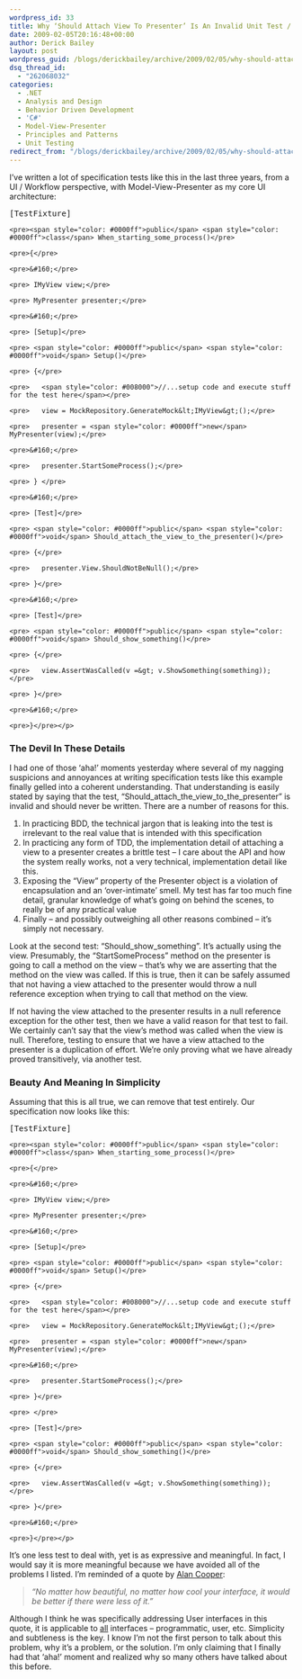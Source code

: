 ```yaml
---
wordpress_id: 33
title: Why ‘Should Attach View To Presenter’ Is An Invalid Unit Test / Observation.
date: 2009-02-05T20:16:48+00:00
author: Derick Bailey
layout: post
wordpress_guid: /blogs/derickbailey/archive/2009/02/05/why-should-attach-view-to-presenter-is-an-invalid-unit-test-observation.aspx
dsq_thread_id:
  - "262068032"
categories:
  - .NET
  - Analysis and Design
  - Behavior Driven Development
  - 'C#'
  - Model-View-Presenter
  - Principles and Patterns
  - Unit Testing
redirect_from: "/blogs/derickbailey/archive/2009/02/05/why-should-attach-view-to-presenter-is-an-invalid-unit-test-observation.aspx/"
---
```

I’ve written a lot of specification tests like this in the last three years, from a UI / Workflow perspective, with Model-View-Presenter as my core UI architecture:

<div>
  <div>
    <pre>[TestFixture]</pre>
    
    <pre><span style="color: #0000ff">public</span> <span style="color: #0000ff">class</span> When_starting_some_process()</pre>
    
    <pre>{</pre>
    
    <pre>&#160;</pre>
    
    <pre> IMyView view;</pre>
    
    <pre> MyPresenter presenter;</pre>
    
    <pre>&#160;</pre>
    
    <pre> [Setup]</pre>
    
    <pre> <span style="color: #0000ff">public</span> <span style="color: #0000ff">void</span> Setup()</pre>
    
    <pre> {</pre>
    
    <pre>   <span style="color: #008000">//...setup code and execute stuff for the test here</span></pre>
    
    <pre>   view = MockRepository.GenerateMock&lt;IMyView&gt;();</pre>
    
    <pre>   presenter = <span style="color: #0000ff">new</span> MyPresenter(view);</pre>
    
    <pre>&#160;</pre>
    
    <pre>   presenter.StartSomeProcess();</pre>
    
    <pre> } </pre>
    
    <pre>&#160;</pre>
    
    <pre> [Test]</pre>
    
    <pre> <span style="color: #0000ff">public</span> <span style="color: #0000ff">void</span> Should_attach_the_view_to_the_presenter()</pre>
    
    <pre> {</pre>
    
    <pre>   presenter.View.ShouldNotBeNull();</pre>
    
    <pre> }</pre>
    
    <pre>&#160;</pre>
    
    <pre> [Test]</pre>
    
    <pre> <span style="color: #0000ff">public</span> <span style="color: #0000ff">void</span> Should_show_something()</pre>
    
    <pre> {</pre>
    
    <pre>   view.AssertWasCalled(v =&gt; v.ShowSomething(something));</pre>
    
    <pre> }</pre>
    
    <pre>&#160;</pre>
    
    <pre>}</pre></p>
  </div>
</div>

### The Devil In These Details

I had one of those ‘aha!’ moments yesterday where several of my nagging suspicions and annoyances at writing specification tests like this example finally gelled into a coherent understanding. That understanding is easily stated by saying that the test, “Should\_attach\_the\_view\_to\_the\_presenter” is invalid and should never be written. There are a number of reasons for this.

  1. In practicing BDD, the technical jargon that is leaking into the test is irrelevant to the real value that is intended with this specification
  2. In practicing any form of TDD, the implementation detail of attaching a view to a presenter creates a brittle test – I care about the API and how the system really works, not a very technical, implementation detail like this.
  3. Exposing the “View” property of the Presenter object is a violation of encapsulation and an ‘over-intimate’ smell. My test has far too much fine detail, granular knowledge of what’s going on behind the scenes, to really be of any practical value
  4. Finally – and possibly outweighing all other reasons combined – it’s simply not necessary.

Look at the second test: “Should\_show\_something”. It’s actually using the view. Presumably, the “StartSomeProcess” method on the presenter is going to call a method on the view – that’s why we are asserting that the method on the view was called. If this is true, then it can be safely assumed that not having a view attached to the presenter would throw a null reference exception when trying to call that method on the view.

If not having the view attached to the presenter results in a null reference exception for the other test, then we have a valid reason for that test to fail. We certainly can’t say that the view’s method was called when the view is null. Therefore, testing to ensure that we have a view attached to the presenter is a duplication of effort. We’re only proving what we have already proved transitively, via another test. 

### Beauty And Meaning In Simplicity

Assuming that this is all true, we can remove that test entirely. Our specification now looks like this:

<div>
  <div>
    <pre>[TestFixture]</pre>
    
    <pre><span style="color: #0000ff">public</span> <span style="color: #0000ff">class</span> When_starting_some_process()</pre>
    
    <pre>{</pre>
    
    <pre>&#160;</pre>
    
    <pre> IMyView view;</pre>
    
    <pre> MyPresenter presenter;</pre>
    
    <pre>&#160;</pre>
    
    <pre> [Setup]</pre>
    
    <pre> <span style="color: #0000ff">public</span> <span style="color: #0000ff">void</span> Setup()</pre>
    
    <pre> {</pre>
    
    <pre>   <span style="color: #008000">//...setup code and execute stuff for the test here</span></pre>
    
    <pre>   view = MockRepository.GenerateMock&lt;IMyView&gt;();</pre>
    
    <pre>   presenter = <span style="color: #0000ff">new</span> MyPresenter(view);</pre>
    
    <pre>&#160;</pre>
    
    <pre>   presenter.StartSomeProcess();</pre>
    
    <pre> }</pre>
    
    <pre> </pre>
    
    <pre> [Test]</pre>
    
    <pre> <span style="color: #0000ff">public</span> <span style="color: #0000ff">void</span> Should_show_something()</pre>
    
    <pre> {</pre>
    
    <pre>   view.AssertWasCalled(v =&gt; v.ShowSomething(something));</pre>
    
    <pre> }</pre>
    
    <pre>&#160;</pre>
    
    <pre>}</pre></p>
  </div>
</div>

It’s one less test to deal with, yet is as expressive and meaningful. In fact, I would say it is more meaningful because we have avoided all of the problems I listed. I’m reminded of a quote by <a href="http://en.wikipedia.org/wiki/Alan_Cooper" target="_blank">Alan Cooper</a>:

> _“No matter how beautiful, no matter how cool your interface, it would be better if there were less of it.”_

Although I think he was specifically addressing User interfaces in this quote, it is applicable to <u>all</u> interfaces – programmatic, user, etc. Simplicity and subtleness is the key. I know I’m not the first person to talk about this problem, why it’s a problem, or the solution. I’m only claiming that I finally had that ‘aha!’ moment and realized why so many others have talked about this before.